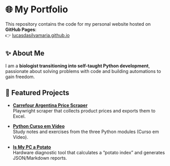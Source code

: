 # 🌐 My Portfolio

This repository contains the code for my personal website hosted on **GitHub Pages**:  
👉 [lucasdasilvamaria.github.io](https://lucasdasilvamaria.github.io)

## ✨ About Me
I am a **biologist transitioning into self-taught Python development**, passionate about solving problems with code and building automations to gain freedom.

## 📂 Featured Projects
- **[Carrefour Argentina Price Scraper](https://github.com/lucasdasilvamaria/carrefour_argentina_price_scraper)**  
  Playwright scraper that collects product prices and exports them to Excel.  

- **[Python Curso em Vídeo](https://github.com/lucasdasilvamaria/python_curso_em_video)**  
  Study notes and exercises from the three Python modules (Curso em Vídeo).  

- **[Is My PC a Potato](https://github.com/lucasdasilvamaria/is_my_pc_a_potato)**  
  Hardware diagnostic tool that calculates a “potato index” and generates JSON/Markdown reports.
